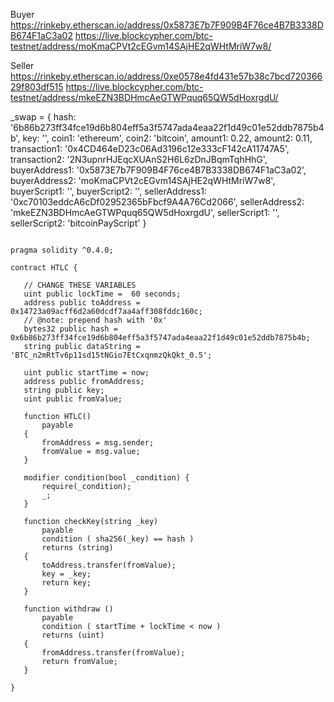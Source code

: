 Buyer
https://rinkeby.etherscan.io/address/0x5873E7b7F909B4F76ce4B7B3338DB674F1aC3a02
https://live.blockcypher.com/btc-testnet/address/moKmaCPVt2cEGvm14SAjHE2qWHtMriW7w8/

Seller
https://rinkeby.etherscan.io/address/0xe0578e4fd431e57b38c7bcd72036629f803df515
https://live.blockcypher.com/btc-testnet/address/mkeEZN3BDHmcAeGTWPquq65QW5dHoxrgdU/



 _swap = { 
     hash: '6b86b273ff34fce19d6b804eff5a3f5747ada4eaa22f1d49c01e52ddb7875b4b',
     key: '',
     coin1: 'ethereum',
     coin2: 'bitcoin',
     amount1: 0.22,
     amount2: 0.11,
     transaction1: '0x4CD464eD23c06Ad3196c12e333cF142cA11747A5',
     transaction2: '2N3upnrHJEqcXUAnS2H6L6zDnJBqmTqhHhG',
     buyerAddress1: '0x5873E7b7F909B4F76ce4B7B3338DB674F1aC3a02',
     buyerAddress2: 'moKmaCPVt2cEGvm14SAjHE2qWHtMriW7w8',
     buyerScript1: '',
     buyerScript2: '',
     sellerAddress1: '0xc70103eddcA6cDf02952365bFbcf9A4A76Cd2066',
     sellerAddress2: 'mkeEZN3BDHmcAeGTWPquq65QW5dHoxrgdU',
     sellerScript1: '',
     sellerScript2: 'bitcoinPayScript' 
 }



 ```

pragma solidity ^0.4.0;

contract HTLC {
    
    // CHANGE THESE VARIABLES
    uint public lockTime =  60 seconds;
    address public toAddress = 0x14723a09acff6d2a60dcdf7aa4aff308fddc160c;
    // @note: prepend hash with '0x'
    bytes32 public hash = 0x6b86b273ff34fce19d6b804eff5a3f5747ada4eaa22f1d49c01e52ddb7875b4b;
    string public dataString = 'BTC_n2mRtTv6p11sd15tNGio7EtCxqnmzQkQkt_0.5';

    uint public startTime = now;
    address public fromAddress;
    string public key;
    uint public fromValue;
    
    function HTLC() 
        payable 
    {
        fromAddress = msg.sender;
        fromValue = msg.value;
    }

    modifier condition(bool _condition) {
        require(_condition);
        _;
    }
    
    function checkKey(string _key)
        payable
        condition ( sha256(_key) == hash )
        returns (string)
    {
        toAddress.transfer(fromValue);
        key = _key;
        return key;
    }
    
    function withdraw () 
        payable
        condition ( startTime + lockTime < now )
        returns (uint)
    {
        fromAddress.transfer(fromValue);
        return fromValue;
    }
    
}


 ```